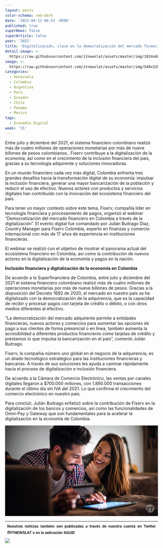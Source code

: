 ```yaml
---
layout: posts
color-schema: red-dark
date: '2022-04-13 06:52 -0500'
published: true
superNews: false
superArticle: false
year: '2022'
title: 'Digitalización, clave en la democratización del mercado financiero en Colombia'
detail-image: >-
  https://raw.githubusercontent.com/itnewslat/assets/master/img/1024x680/Compra-OnLine-g.jpg
image: >-
  https://raw.githubusercontent.com/itnewslat/assets/master/img/540x320/Compra-OnLine-p.jpg
categories:
  - Venezuela
  - Colombia
  - Argentina
  - Perú
  - Ecuador
  - Chile
  - Panama
  - Mexico
tags:
  - Economía Digital
week: '15'
---
```

Entre julio y diciembre del 2021, el sistema financiero colombiano realizó más de cuatro millones de operaciones monetarias por más de nueve billones de pesos colombianos..
Fiserv contribuye a la digitalización de la economía, así como en el crecimiento de la inclusión financiera del país, gracias a su tecnología adquirente y soluciones innovadoras.
 
En un mundo financiero cada vez más digital, Colombia enfrenta tres grandes desafíos hacia la transformación digital de su economía: impulsar la inclusión financiera, generar una mayor bancarización de la población y reducir el uso de efectivo. Nuevos actores con productos y servicios digitales han contribuido con la  innovación del ecosistema financiero del país.
 
Para tener un mayor contexto sobre este tema, Fiserv, compañía líder en tecnología financiera y procesamiento de pagos, organizó el webinar “Democratización del mercado financiero en Colombia a través de la digitalización”. El evento digital fue comandado por Julián Buitrago Díaz, Country Manager para Fiserv Colombia, experto en finanzas y comercio internacional con más de 17 años de experiencia en instituciones financieras.
 
El webinar se realizó con el objetivo de mostrar el panorama actual del ecosistema financiero en Colombia, así como la contribución de nuevos actores en la digitalización de la economía y pagos en la nación.
 
**Inclusión financiera y digitalización de la economía en Colombia**
 
De acuerdo a la Superfinanciera de Colombia, entre julio y diciembre del 2021 el sistema financiero colombiano realizó más de cuatro millones de operaciones monetarias por más de  nueve billones de pesos. Gracias a la disposición del Decreto 1692 de 2020, el mercado en nuestro país se ha digitalizado con la democratización de la adquirencia, que es la capacidad de recibir y procesar pagos con tarjeta de crédito o débito, o con otros medios diferentes al efectivo.
 
“La democratización del mercado adquirente permite a entidades financieras, nuevos actores y comercios para aumentar las opciones de pago a sus clientes de forma presencial o en línea, también aumenta la accesibilidad a diferentes productos financieros como tarjetas de crédito y préstamos lo que impulsa la bancarización en el país”, comentó Julián Buitrago.
 
Fiserv, la compañía número uno global en el negocio de la adquirencia, es un aliado tecnológico estratégico para las instituciones financieras y bancarias. A través de sus soluciones les ayuda  a caminar rápidamente hacia el proceso de digitalización e inclusión financiera.
 
De acuerdo a la Cámara de Comercio Electrónico, las ventas por canales digitales llegaron a $700.000 millones, con 1.890.000 transacciones durante el último día sin IVA del 2021. Lo que confirma el crecimiento del comercio electrónico en nuestro país.
 
Para concluir, Julián Buitrago enfatizó sobre la contribución de Fiserv en la digitalización de los bancos y comercios, así como las funcionalidades de Omni-Pay y Gateway que son fundamentales para la acelerar la digitalización en la economía de Colombia.  

![](https://raw.githubusercontent.com/itnewslat/assets/master/img/540x320/Compra-OnLine-p.jpg)

<table style="height: 42px;" width="569">
<tbody>
<tr>
<td style="text-align: justify;"><sub><strong>Nuestras noticias también son publicadas a través de nuestra cuenta en Twitter <a href="https://twitter.com/itnewslat?lang=es">@ITNEWSLAT</a> y en la aplicación <a href="https://squidapp.co/en/">SQUID</a></strong></sub></td>
</tr>
</tbody>
</table>

<img src="https://tracker.metricool.com/c3po.jpg?hash=56f88a41e39ab42c063cc51676587a04"/>
